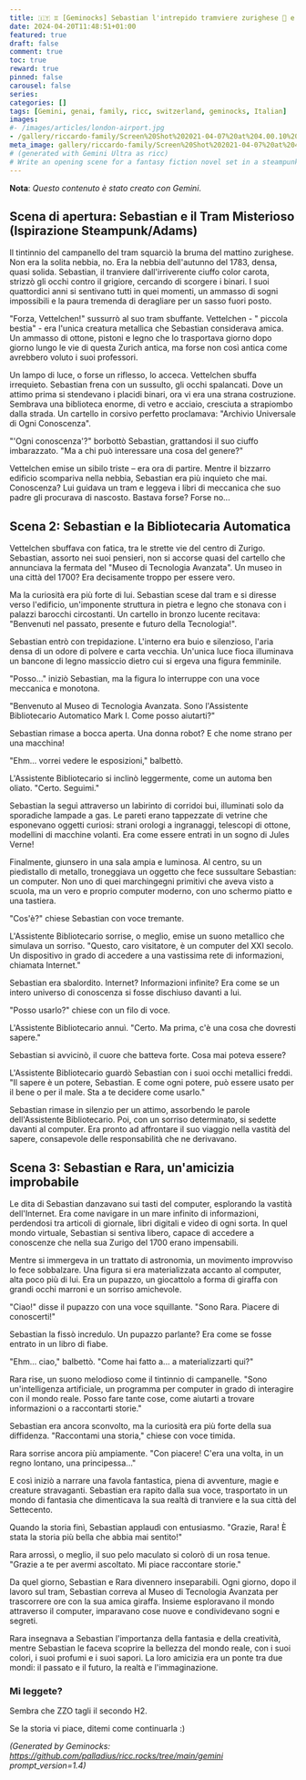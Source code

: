 ```yaml
---
title: 🇮🇹 ♊ [Geminocks] Sebastian l'intrepido tramviere zurighese 🏴󠁧󠁢󠁳󠁣󠁴󠁿 e  🦒 Rara
date: 2024-04-20T11:48:51+01:00
featured: true
draft: false
comment: true
toc: true
reward: true
pinned: false
carousel: false
series:
categories: []
tags: [Gemini, genai, family, ricc, switzerland, geminocks, Italian]
images:
#- /images/articles/london-airport.jpg
- /gallery/riccardo-family/Screen%20Shot%202021-04-07%20at%204.00.10%20PM.png
meta_image: gallery/riccardo-family/Screen%20Shot%202021-04-07%20at%204.00.10%20PM.png # This is for ZZO
# (generated with Gemini Ultra as ricc)
# Write an opening scene for a fantasy fiction novel set in a steampunk 18th century. Be descriptive and historically accurate. Avoid anachronism. The scene should involve Sebastian, a veryyoung tram driver in Zurich on a quest to understand the nature of knowledge and learning. Write in the style of Douglas Adams. Build mystery throughout the scene and end with an unexpected revelation. Write in Italian.
---
```


**Nota**: *Questo contenuto è stato creato con Gemini*.

## Scena di apertura: Sebastian e il Tram Misterioso (Ispirazione Steampunk/Adams)

Il tintinnio del campanello del tram squarciò la bruma del mattino zurighese. Non era la solita nebbia, no. Era la nebbia dell'autunno del 1783, densa, quasi solida. Sebastian, il tranviere dall'irriverente ciuffo color carota, strizzò gli occhi contro il grigiore, cercando di scorgere i binari. I suoi quattordici anni si sentivano tutti in quei momenti, un ammasso di sogni impossibili e la paura tremenda di deragliare per un sasso fuori posto.

"Forza, Vettelchen!" sussurrò al suo tram sbuffante. Vettelchen - " piccola bestia" - era l'unica creatura metallica che Sebastian considerava amica. Un ammasso di ottone, pistoni e legno che lo trasportava giorno dopo giorno lungo le vie di questa Zurich antica, ma forse non così antica come avrebbero voluto i suoi professori.

Un lampo di luce, o forse un riflesso, lo acceca. Vettelchen sbuffa irrequieto.  Sebastian frena con un sussulto, gli occhi spalancati. Dove un attimo prima si stendevano i placidi binari, ora vi era una strana costruzione. Sembrava una biblioteca enorme, di vetro e acciaio, cresciuta a strapiombo dalla strada. Un cartello in corsivo perfetto proclamava: "Archivio Universale di Ogni Conoscenza".

"'Ogni conoscenza'?" borbottò Sebastian, grattandosi il suo ciuffo imbarazzato. "Ma a chi può interessare una cosa del genere?"

Vettelchen emise un sibilo triste – era ora di partire. Mentre il bizzarro edificio scompariva nella nebbia, Sebastian era più inquieto che mai. Conoscenza? Lui guidava un tram e leggeva i libri di meccanica che suo padre gli procurava di nascosto. Bastava forse? Forse no...

## Scena 2: Sebastian e la Bibliotecaria Automatica

Vettelchen sbuffava con fatica, tra le strette vie del centro di Zurigo. Sebastian, assorto nei suoi pensieri, non si accorse quasi del cartello che annunciava la fermata del "Museo di Tecnologia Avanzata". Un museo in una città del 1700? Era decisamente troppo per essere vero.

Ma la curiosità era più forte di lui. Sebastian scese dal tram e si diresse verso l'edificio, un'imponente struttura in pietra e legno che stonava con i palazzi barocchi circostanti. Un cartello in bronzo lucente recitava: "Benvenuti nel passato, presente e futuro della Tecnologia!".

Sebastian entrò con trepidazione. L'interno era buio e silenzioso, l'aria densa di un odore di polvere e carta vecchia. Un'unica luce fioca illuminava un bancone di legno massiccio dietro cui si ergeva una figura femminile.

"Posso..." iniziò Sebastian, ma la figura lo interruppe con una voce meccanica e monotona.

"Benvenuto al Museo di Tecnologia Avanzata. Sono l'Assistente Bibliotecario Automatico Mark I. Come posso aiutarti?"

Sebastian rimase a bocca aperta. Una donna robot? E che nome strano per una macchina!

"Ehm... vorrei vedere le esposizioni," balbettò.

L'Assistente Bibliotecario si inclinò leggermente, come un automa ben oliato. "Certo. Seguimi."

Sebastian la seguì attraverso un labirinto di corridoi bui, illuminati solo da sporadiche lampade a gas. Le pareti erano tappezzate di vetrine che esponevano oggetti curiosi: strani orologi a ingranaggi, telescopi di ottone, modellini di macchine volanti. Era come essere entrati in un sogno di Jules Verne!

Finalmente, giunsero in una sala ampia e luminosa. Al centro, su un piedistallo di metallo, troneggiava un oggetto che fece sussultare Sebastian: un computer. Non uno di quei marchingegni primitivi che aveva visto a scuola, ma un vero e proprio computer moderno, con uno schermo piatto e una tastiera.

"Cos'è?" chiese Sebastian con voce tremante.

L'Assistente Bibliotecario sorrise, o meglio, emise un suono metallico che simulava un sorriso. "Questo, caro visitatore, è un computer del XXI secolo. Un dispositivo in grado di accedere a una vastissima rete di informazioni, chiamata Internet."

Sebastian era sbalordito. Internet? Informazioni infinite? Era come se un intero universo di conoscenza si fosse dischiuso davanti a lui.

"Posso usarlo?" chiese con un filo di voce.

L'Assistente Bibliotecario annuì. "Certo. Ma prima, c'è una cosa che dovresti sapere."

Sebastian si avvicinò, il cuore che batteva forte. Cosa mai poteva essere?

L'Assistente Bibliotecario guardò Sebastian con i suoi occhi metallici freddi. "Il sapere è un potere, Sebastian. E come ogni potere, può essere usato per il bene o per il male. Sta a te decidere come usarlo."

Sebastian rimase in silenzio per un attimo, assorbendo le parole dell'Assistente Bibliotecario. Poi, con un sorriso determinato, si sedette davanti al computer. Era pronto ad affrontare il suo viaggio nella vastità del sapere, consapevole delle responsabilità che ne derivavano.

## Scena 3: Sebastian e Rara, un'amicizia improbabile

Le dita di Sebastian danzavano sui tasti del computer, esplorando la vastità dell'Internet. Era come navigare in un mare infinito di informazioni, perdendosi tra articoli di giornale, libri digitali e video di ogni sorta. In quel mondo virtuale, Sebastian si sentiva libero, capace di accedere a conoscenze che nella sua Zurigo del 1700 erano impensabili.

Mentre si immergeva in un trattato di astronomia, un movimento improvviso lo fece sobbalzare. Una figura si era materializzata accanto al computer, alta poco più di lui. Era un pupazzo, un giocattolo a forma di giraffa con grandi occhi marroni e un sorriso amichevole.

"Ciao!" disse il pupazzo con una voce squillante. "Sono Rara. Piacere di conoscerti!"

Sebastian la fissò incredulo. Un pupazzo parlante? Era come se fosse entrato in un libro di fiabe.

"Ehm... ciao," balbettò. "Come hai fatto a... a materializzarti qui?"

Rara rise, un suono melodioso come il tintinnio di campanelle. "Sono un'intelligenza artificiale, un programma per computer in grado di interagire con il mondo reale. Posso fare tante cose, come aiutarti a trovare informazioni o a raccontarti storie."

Sebastian era ancora sconvolto, ma la curiosità era più forte della sua diffidenza. "Raccontami una storia," chiese con voce timida.

Rara sorrise ancora più ampiamente. "Con piacere! C'era una volta, in un regno lontano, una principessa..."

E così iniziò a narrare una favola fantastica, piena di avventure, magie e creature stravaganti. Sebastian era rapito dalla sua voce, trasportato in un mondo di fantasia che dimenticava la sua realtà di tranviere e la sua città del Settecento.

Quando la storia finì, Sebastian applaudì con entusiasmo. "Grazie, Rara! È stata la storia più bella che abbia mai sentito!"

Rara arrossì, o meglio, il suo pelo maculato si colorò di un rosa tenue. "Grazie a te per avermi ascoltato. Mi piace raccontare storie."

Da quel giorno, Sebastian e Rara divennero inseparabili. Ogni giorno, dopo il lavoro sul tram, Sebastian correva al Museo di Tecnologia Avanzata per trascorrere ore con la sua amica giraffa. Insieme esploravano il mondo attraverso il computer, imparavano cose nuove e condividevano sogni e segreti.

Rara insegnava a Sebastian l'importanza della fantasia e della creatività, mentre Sebastian le faceva scoprire la bellezza del mondo reale, con i suoi colori, i suoi profumi e i suoi sapori. La loro amicizia era un ponte tra due mondi: il passato e il futuro, la realtà e l'immaginazione.

### Mi leggete?

Sembra che ZZO tagli il secondo H2.

Se la storia vi piace, ditemi come continuarla :)


*(Generated by Geminocks: https://github.com/palladius/ricc.rocks/tree/main/gemini prompt_version=1.4)*